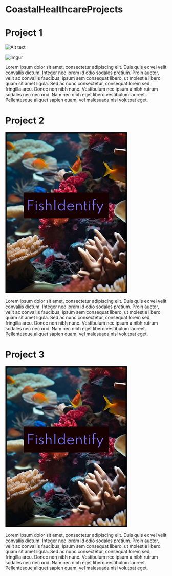 # CoastalHealthcareProjects

# Project 1

<img src="https://i.imgur.com/235EV9O.jpg" alt="Alt text" width="200">

![Imgur](https://i.imgur.com/235EV9O.jpg)


Lorem ipsum dolor sit amet, consectetur adipiscing elit. Duis quis ex vel velit convallis dictum. Integer nec lorem id odio sodales pretium. Proin auctor, velit ac convallis faucibus, ipsum sem consequat libero, ut molestie libero quam sit amet ligula. Sed ac nunc consectetur, consequat lorem sed, fringilla arcu. Donec non nibh nunc. Vestibulum nec ipsum a nibh rutrum sodales nec nec orci. Nam nec nibh eget libero vestibulum laoreet. Pellentesque aliquet sapien quam, vel malesuada nisl volutpat eget.

# Project 2

![Project 2 Image](project2/Image.png)

Lorem ipsum dolor sit amet, consectetur adipiscing elit. Duis quis ex vel velit convallis dictum. Integer nec lorem id odio sodales pretium. Proin auctor, velit ac convallis faucibus, ipsum sem consequat libero, ut molestie libero quam sit amet ligula. Sed ac nunc consectetur, consequat lorem sed, fringilla arcu. Donec non nibh nunc. Vestibulum nec ipsum a nibh rutrum sodales nec nec orci. Nam nec nibh eget libero vestibulum laoreet. Pellentesque aliquet sapien quam, vel malesuada nisl volutpat eget.

# Project 3

![Project 3 Image](project3/Image.png)

Lorem ipsum dolor sit amet, consectetur adipiscing elit. Duis quis ex vel velit convallis dictum. Integer nec lorem id odio sodales pretium. Proin auctor, velit ac convallis faucibus, ipsum sem consequat libero, ut molestie libero quam sit amet ligula. Sed ac nunc consectetur, consequat lorem sed, fringilla arcu. Donec non nibh nunc. Vestibulum nec ipsum a nibh rutrum sodales nec nec orci. Nam nec nibh eget libero vestibulum laoreet. Pellentesque aliquet sapien quam, vel malesuada nisl volutpat eget.


